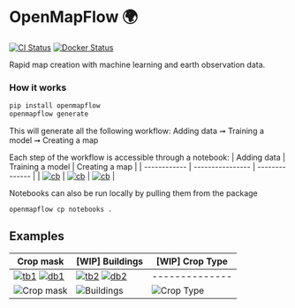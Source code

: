 # OpenMapFlow 🌍

[![CI Status](https://github.com/nasaharvest/openmapflow/actions/workflows/ci.yml/badge.svg)](https://github.com/nasaharvest/openmapflow/actions/workflows/ci.yml)
[![Docker Status](https://github.com/nasaharvest/openmapflow/actions/workflows/docker.yml/badge.svg)](https://github.com/nasaharvest/openmapflow/actions/workflows/docker.yml)

Rapid map creation with machine learning and earth observation data.

### How it works
```bash
pip install openmapflow
openmapflow generate
```
This will generate all the following workflow: 
Adding data ➞ Training a model ➞ Creating a map

[cb]: https://colab.research.google.com/assets/colab-badge.svg
[1]: https://colab.research.google.com/github/nasaharvest/openmapflow/blob/main/openmapflow/notebooks/new_data.ipynb
[2]: https://colab.research.google.com/github/nasaharvest/openmapflow/blob/main/openmapflow/notebooks/train.ipynb
[3]: https://colab.research.google.com/github/nasaharvest/openmapflow/blob/main/openmapflow/notebooks/create_map.ipynb


Each step of the workflow is accessible through a notebook:
| Adding data  | Training a model | Creating a map |
| ------------ | ---------------- | -------------- |
| [![cb]][1]   | [![cb]][2]       | [![cb]][3]     |

Notebooks can also be run locally by pulling them from the package 
```
openmapflow cp notebooks .
```

## Examples

[img1]: https://storage.googleapis.com/harvest-public-assets/openmapflow/crop-mask-example-map.png

[ta1]: https://github.com/nasaharvest/openmapflow/actions/workflows/crop-mask-example-test.yml
[tb1]: https://github.com/nasaharvest/openmapflow/actions/workflows/crop-mask-example-test.yml/badge.svg
[da1]: https://github.com/nasaharvest/openmapflow/actions/workflows/crop-mask-example-deploy.yml
[db1]: https://github.com/nasaharvest/openmapflow/actions/workflows/crop-mask-example-deploy.yml/badge.svg

[ta2]: https://github.com/nasaharvest/openmapflow/actions/workflows/buildings-example-test.yml
[tb2]: https://github.com/nasaharvest/openmapflow/actions/workflows/buildings-example-test.yml/badge.svg
[da2]: https://github.com/nasaharvest/openmapflow/actions/workflows/buildings-example-deploy.yml
[db2]: https://github.com/nasaharvest/openmapflow/actions/workflows/buildings-example-deploy.yml/badge.svg


| Crop mask                     | [WIP] Buildings               | [WIP] Crop Type       |
| ------------                  | ----------------              | --------------        |
| [![tb1]][ta1] [![db1]][da1]   | [![tb2]][ta2] [![db2]][da2]   | --------------        |
| ![Crop mask][img1]            | ![Buildings][img1]            | ![Crop Type][img1]    |


